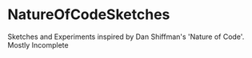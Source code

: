# NatureOfCodeSketches
Sketches and Experiments inspired by Dan Shiffman's 'Nature of Code'. Mostly Incomplete
